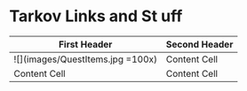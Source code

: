 # Tarkov Links and St uff

| First Header  | Second Header |
| ------------- | ------------- |
| ![](images/QuestItems.jpg =100x)  | Content Cell  |
| Content Cell  | Content Cell  |